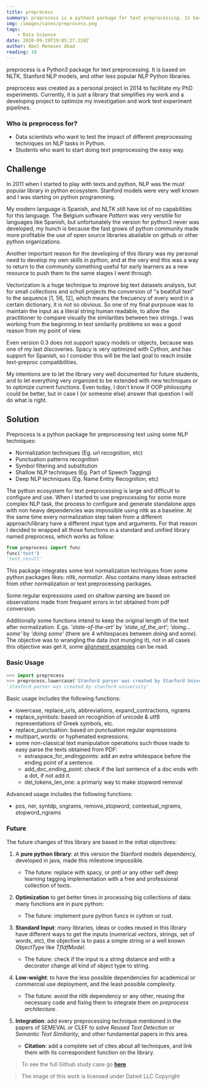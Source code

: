 ```yaml
---
title: preprocess
summary: preprocess is a python3 package for text preprocessing. Is based on NLTK, Stanford NLP models, and other less popular NLP python libraries.
img: /images/cases/preprocess.png
tags: 
    - Data Science
date: 2020-09-29T19:05:27.220Z
author: Abel Meneses Abad 
reading: 10 
---
```



preprocess is a Python3 package for text preprocessing. It is based on NLTK, Stanford NLP models, and other less popular NLP Python libraries.

preprocess was created as a personal project in 2014 to facilitate my PhD experiments. Currently, it is just a library that simplifies my work and a developing project to optimize my investigation and work text experiment pipelines.

### Who is preprocess for?
* Data scientists who want to test the impact of different preprocessing techniques on NLP tasks in Python.
* Students who want to start doing text preprocessing the easy way.
## Challenge

In 2011 when I started to play with texts and python, NLP was the must popular library in python ecosystem. Stanford models were very well known and I was starting on python programming.

My modern language is Spanish, and NLTK still have lot of no capabilities for this language. The Belgium software _Pattern_ was very versitile for languages like Spanish, but unfortunately the version for python3 never was developed, my hunch is because the fast grows of python community made more profitable the use of open source libraries abailable on github or other python organizations.

Another important reason for the developing of this library was my personal need to develop my own skills in python, and at the very end this was a way to return to the community something useful for early learners as a new resource to push them to the same stages I went through.

Vectorization is a huge technique to improve big text datasets analysis, but for small collections and scholl projects the conversion of "a beatifull text" to the sequence [1, 56, 12], which means the frecuency of every word in a certain dictionary, it is not so obvious. So one of my final purpouse was to maintain the input as a literal string human readable, to allow the practitioner to compare visually the similarities between two strings. I was working from the beginning in text similarity problems so was a good reason from my point of view.

Even version 0.3 does not support spacy models or objects, because was one of my last discoveries. Spacy is very optimized with Cython, and has support for Spanish, so I consider this will be the last goal to reach inside text-preproc compatibilities.

My intentions are to let the library very well documented for future students, and to let everything very organized to be extended with new techniques or to optimize current functions. Even today, I don't know if OOP philosophy could be better, but in case I (or someone else) answer that question I will do what is right.

## Solution

Preprocess is a python package for preprocessing text using some NLP techniques:

* Normalization techniques (Eg. url recognition, etc)
* Punctuation patterns recognition
* Symbol filtering and substitution
* Shallow NLP techniques (Eg. Part of Speech Tagging)
* Deep NLP techniques (Eg. Name Entity Recognition, etc)

The python ecosystem for text preprocessing is large and difficult to configure and use. When I started to use preprocessing for some more complex NLP task, the process to configure and generate standalone apps with non heavy dependencies was impossible using nltk as a baseline. At the same time every normalization step taken from a different approach/library have a different input type and arguments. For that reason I decided to wrapped all those functions in a standard and unified library named preprocess, which works as follow:

```python
from preprocess import func
func('text')
'text_result'
```

This package integrates some text normalization techniques from some python packages likes: _nltk_, _normalizr_. Also contains many ideas extracted from other normalization or text preprocessing packages.

Some regular expressions used on shallow parsing are based on observations made from frequent errors in txt obtained from pdf conversion.

Additionally some functions intend to keep the original length of the text after normalization. E.gs. _'state-of-the-art'_ by _'state\_of\_the\_art'_; _'doing... some'_ by _'doing    some'_ (there are 4 whitespaces between _doing_ and _some_).  The objective was to wrangling the data (not munging it), not in all cases this objective was get it, some [alignment examples](https://github.com/sorice/2017paraphrasebsent/02.2-Jaccard-Align-Preproc-to-Original-Sent.ipynb) can be read.

### Basic Usage

```python
>>> import preprocess
>>> preprocess.lowercase('Stanford parser was created by Stanford University')
'stanford parser was created by stanford university'
```

Basic usage includes the following functions:

* lowercase, replace_urls, abbreviations, expand_contractions, ngrams
* replace_symbols: based on recognition of unicode & utf8 representations of Greek symbols, etc. 
* replace_punctuation: based on punctuation regular expressions
* multipart_words: or hyphenated expressions.
* some non-classical text manipulation operations such those made to easy parse the texts obtained from PDF:
  * extraspace_for_endingpoints: add an extra whitespace before the ending point of a sentence.
  * add_doc_ending_point: check if the last sentence of a doc ends with a dot, if not add it.
  * del_tokens_len_one: a primariy way to make stopword removal

Advanced usage includes the following functions:

* pos, ner, syntdp, sngrams, remove_stopword, contextual_ngrams, stopword_ngrams

### Future

The future changes of this library are based in the initial objectives:

1. A __pure python library__: at this version the Stanford models dependency, developed in java,  made this milestone impossible.

    - The future: replace with spacy, or pntl or any other self deep learning tagging implementation with a free and professional collection of texts.

2. __Optimization__ to get better times in processing big collections of data: many functions are in pure python:

    - The future: implement pure python funcs in cython or rust.

3. __Standard Input__: many libraries, ideas or codes reused in this library have different ways to get the inputs (numerical vectors, strings, set of words, etc), the objective is to pass a simple string or a well known _ObjectType_ like _TfIdfModel_.

    - The future: check if the input is a string distance and with a decorator change all kind of object type to string.

4. __Low-weight__: to have the less possible dependencies for academical or commercial use deployment, and the least possible complexity.

    - The future: avoid the nltk dependency or any other, reusing the necessary code and fixing them to integrate them on _preprocess architecture_.

5. __Integration__: add every preprocessing technique mentioned in the papers of SEMEVAL or CLEF to solve _Reused Text Detection_ or _Semantic Text Similiarity_, and other fundamental papers in this area.

    - __Citation__: add a complete set of cites about all techniques, and link them with its correspondent function on the library.


> To see the full Github study case go [**here**](https://github.com/datwit/preprocess)


> The image of this work is licensed under Datwit LLC Copyright 

